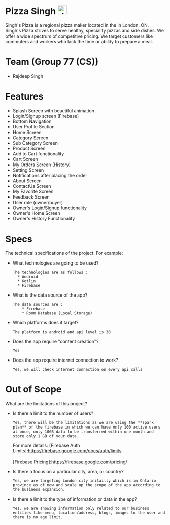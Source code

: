 # Pizza Singh <img src="https://uxwing.com/wp-content/themes/uxwing/download/food-and-drinks/pizza-icon.png" alt="drawing" width="28"/>

Singh's Pizza is a regional pizza maker located in the in London, ON. Singh's Pizza strives to serve healthy, speciality pizzas and side dishes. We offer a wide spectrum of competitive pricing. We target customers like commuters and workers who lack the time or ability to prepare a meal.

# Team (Group 77 (CS))

- Rajdeep Singh

# Features

- Splash Screen with beautiful animation
- Login/Signup screen (Firebase)
- Bottom Navigation
- User Profile Section
- Home Screen
- Category Screen
- Sub Category Screen
- Product Screen
- Add to Cart functionality
- Cart Screen
- My Orders Screen (History)
- Setting Screen
- Notifications after placing the order
- About Screen
- ContactUs Screen
- My Favorite Screen
- Feedback Screen
- User role (owner/buyer)
- Owner's Login/Signup functionality
- Owner's Home Screen
- Owner's History Functionality

# Specs

The technical specifications of the project. For example:

- What technologies are going to be used?
  ```
  The technologies are as follows :
    * Android
    * Kotlin
    * Firebase
    ```
- What is the data source of the app?
  
  ```
  The data sources are :
      * Firebase
      * Room Database (Local Storage)
  ```

- Which platforms does it target?
  
  ```
  The platform is android and api level is 30
   ```

- Does the app require "content creation"?
 
   ```
   Yes
   ```

- Does the app require internet connection to work?
  ```
  Yes, we will check internet connection on every api calls
  ```

# Out of Scope

What are the limitations of this project?
- Is there a limit to the number of users?
  ```
  Yes, there will be the limitations as we are using the **spark plan** of the firebase in which we can have only 100 active users at once, only 10GB data to be transferred within one month and store only 1 GB of your data.
  ```
  For more details:
  [Firebase Auth Limits]:https://firebase.google.com/docs/auth/limits
  <br/>
  <br/>
  [Firebase Pricing]:https://firebase.google.com/pricing/
  
- Is there a focus on a particular city, area, or country?
  ```
  Yes, we are targeting London city initailly which is in Ontario province as of now and scale up the scope of the app according to the business expansion.
  ```
- Is there a limit to the type of information or data in the app?
  ```
  Yes, we are showing information only related to our business entities like menu, location/address, blogs, images to the user and there is no age limit.
  ```
